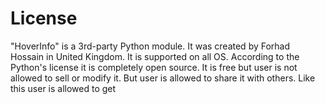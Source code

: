 License
========
"HoverInfo" is a 3rd-party Python module. It was created by Forhad Hossain in United Kingdom. It is supported on all OS. According to the Python's license it is completely open source. It is free but user is not allowed to sell or modify it. But user is allowed to share it with others. Like this user is allowed to get   
